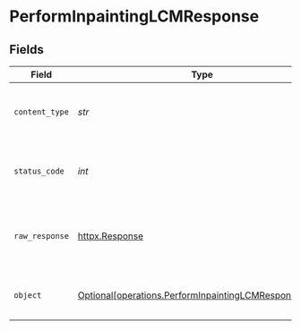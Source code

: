 # PerformInpaintingLCMResponse


## Fields

| Field                                                                                                                | Type                                                                                                                 | Required                                                                                                             | Description                                                                                                          |
| -------------------------------------------------------------------------------------------------------------------- | -------------------------------------------------------------------------------------------------------------------- | -------------------------------------------------------------------------------------------------------------------- | -------------------------------------------------------------------------------------------------------------------- |
| `content_type`                                                                                                       | *str*                                                                                                                | :heavy_check_mark:                                                                                                   | HTTP response content type for this operation                                                                        |
| `status_code`                                                                                                        | *int*                                                                                                                | :heavy_check_mark:                                                                                                   | HTTP response status code for this operation                                                                         |
| `raw_response`                                                                                                       | [httpx.Response](https://www.python-httpx.org/api/#response)                                                         | :heavy_check_mark:                                                                                                   | Raw HTTP response; suitable for custom response parsing                                                              |
| `object`                                                                                                             | [Optional[operations.PerformInpaintingLCMResponseBody]](../../models/operations/performinpaintinglcmresponsebody.md) | :heavy_minus_sign:                                                                                                   | Responses for POST /lcm-inpainting                                                                                   |